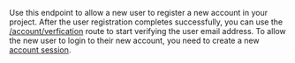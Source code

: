 Use this endpoint to allow a new user to register a new account in your project. After the user registration completes successfully, you can use the [/account/verfication](/docs/client/account#accountCreateVerification) route to start verifying the user email address. To allow the new user to login to their new account, you need to create a new [account session](/docs/client/account#accountCreateSession).
